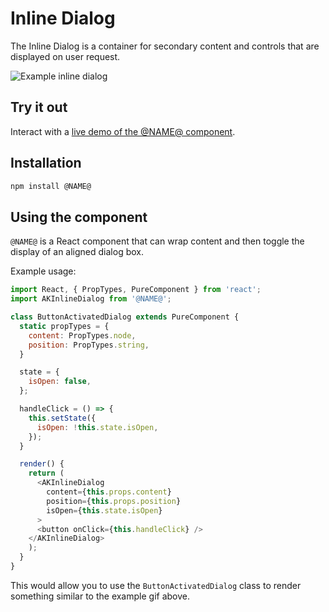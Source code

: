 # Inline Dialog

The Inline Dialog is a container for secondary content and controls that are displayed on user request.

![Example inline dialog](https://i.imgur.com/y4YJ27Y.gif)

## Try it out

Interact with a [live demo of the @NAME@ component](https://aui-cdn.atlassian.com/atlaskit/stories/@NAME@/@VERSION@/).

## Installation

```sh
npm install @NAME@
```

## Using the component

`@NAME@` is a React component that can wrap content and then toggle the display of an aligned dialog box.

Example usage:

```js
import React, { PropTypes, PureComponent } from 'react';
import AKInlineDialog from '@NAME@';

class ButtonActivatedDialog extends PureComponent {
  static propTypes = {
    content: PropTypes.node,
    position: PropTypes.string,
  }

  state = {
    isOpen: false,
  };

  handleClick = () => {
    this.setState({
      isOpen: !this.state.isOpen,
    });
  }

  render() {
    return (
      <AKInlineDialog
        content={this.props.content}
        position={this.props.position}
        isOpen={this.state.isOpen}
      >
      <button onClick={this.handleClick} />
    </AKInlineDialog>
    );
  }
}
```

This would allow you to use the `ButtonActivatedDialog` class to render something similar to the example gif above.
